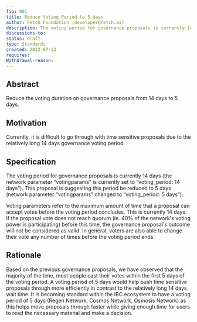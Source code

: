 ```yaml
---
fip: 001
title: Reduce Voting Period to 5 days
author: Fetch Foundation (developer@fetch.ai)
description: The voting period for governance proposals is currently 14 days. This proposal suggests reducing this to 5 days.
discussions-to:
status: draft
type: Standards
created: 2022-07-13
requires:
Withdrawal-reason:
---
```

## Abstract

Reduce the voting duration on governance proposals from 14 days to 5 days.

## Motivation

Currently, it is difficult to go through with time sensitive proposals due to the relatively long 14 days governance voting period.

## Specification

The voting period for governance proposals is currently 14 days (the network parameter “votingparams” is currently set to “voting_period: 14 days”). This proposal is suggesting this period be reduced to 5 days (network parameter “votingparams” changed to “voting_period: 5 days”).

Voting parameters refer to the maximum amount of time that a proposal can accept votes before the voting period concludes. This is currently 14 days. If the proposal vote does not reach quorum (ie. 40% of the network's voting power is participating) before this time, the governance proposal's outcome will not be considered as valid. In general, voters are also able to change their vote any number of times before the voting period ends.

## Rationale

Based on the previous governance proposals, we have observed that the majority of the time, most people cast their votes within the first 5 days of the voting period.
A voting period of 5 days would help push time sensitive proposals through more efficiently in contrast to the relatively long 14 days wait time.
It is becoming standard within the IBC ecosystem to have a voting period of 5 days (Regen Network, Cosmos Network, Osmosis Network) as this helps move proposals through faster while giving enough time for users to read the necessary material and make a decision.
